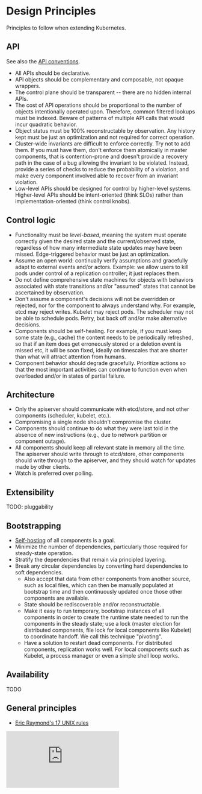 # Design Principles

Principles to follow when extending Kubernetes. 

## API

See also the [API conventions](http://releases.k8s.io/HEAD/docs/design/../api-conventions.md).

* All APIs should be declarative.
* API objects should be complementary and composable, not opaque wrappers.
* The control plane should be transparent -- there are no hidden internal APIs.
* The cost of API operations should be proportional to the number of objects intentionally operated upon. Therefore, common filtered lookups must be indexed. Beware of patterns of multiple API calls that would incur quadratic behavior.
* Object status must be 100% reconstructable by observation. Any history kept must be just an optimization and not required for correct operation.
* Cluster-wide invariants are difficult to enforce correctly. Try not to add them. If you must have them, don't enforce them atomically in master components, that is contention-prone and doesn't provide a recovery path in the case of a bug allowing the invariant to be violated. Instead, provide a series of checks to reduce the probability of a violation, and make every component involved able to recover from an invariant violation. 
* Low-level APIs should be designed for control by higher-level systems. Higher-level APIs should be intent-oriented (think SLOs) rather than implementation-oriented (think control knobs).

## Control logic

* Functionality must be *level-based*, meaning the system must operate correctly given the desired state and the current/observed state, regardless of how many intermediate state updates may have been missed. Edge-triggered behavior must be just an optimization.
* Assume an open world: continually verify assumptions and gracefully adapt to external events and/or actors. Example: we allow users to kill pods under control of a replication controller; it just replaces them.
* Do not define comprehensive state machines for objects with behaviors associated with state transitions and/or "assumed" states that cannot be ascertained by observation. 
* Don't assume a component's decisions will not be overridden or rejected, nor for the component to always understand why. For example, etcd may reject writes. Kubelet may reject pods. The scheduler may not be able to schedule pods. Retry, but back off and/or make alternative decisions.
* Components should be self-healing. For example, if you must keep some state (e.g., cache) the content needs to be periodically refreshed, so that if an item does get erroneously stored or a deletion event is missed etc, it will be soon fixed, ideally on timescales that are shorter than what will attract attention from humans.
* Component behavior should degrade gracefully. Prioritize actions so that the most important activities can continue to function even when overloaded and/or in states of partial failure.

## Architecture

* Only the apiserver should communicate with etcd/store, and not other components (scheduler, kubelet, etc.).
* Compromising a single node shouldn't compromise the cluster.
* Components should continue to do what they were last told in the absence of new instructions (e.g., due to network partition or component outage).
* All components should keep all relevant state in memory all the time. The apiserver should write through to etcd/store, other components should write through to the apiserver, and they should watch for updates made by other clients. 
* Watch is preferred over polling.

## Extensibility

TODO: pluggability

## Bootstrapping

* [Self-hosting](https://github.com/GoogleCloudPlatform/kubernetes/issues/246) of all components is a goal.
* Minimize the number of dependencies, particularly those required for steady-state operation.
* Stratify the dependencies that remain via principled layering.
* Break any circular dependencies by converting hard dependencies to soft dependencies.
  * Also accept that data from other components from another source, such as local files, which can then be manually populated at bootstrap time and then continuously updated once those other components are available.
  * State should be rediscoverable and/or reconstructable.
  * Make it easy to run temporary, bootstrap instances of all components in order to create the runtime state needed to run the components in the steady state; use a lock (master election for distributed components, file lock for local components like Kubelet) to coordinate handoff. We call this technique "pivoting".
  * Have a solution to restart dead components. For distributed components, replication works well. For local components such as Kubelet, a process manager or even a simple shell loop works.

## Availability

TODO

## General principles

* [Eric Raymond's 17 UNIX rules](https://en.wikipedia.org/wiki/Unix_philosophy#Eric_Raymond.E2.80.99s_17_Unix_Rules)


[![Analytics](https://kubernetes-site.appspot.com/UA-36037335-10/GitHub/docs/design/principles.md?pixel)]()
